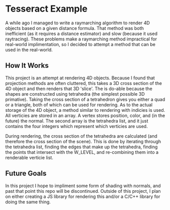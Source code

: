 # Tesseract Example
A while ago I managed to write a raymarching algorithm to render 4D objects based on a given distance formula. That method was both inefficient (as it requires a distance estimator) and slow (because it used raytracing). These problems make a raymarching method impractical for real-world implimentation, so I decided to attempt a method that can be used in the real-world.

## How It Works
This project is an attempt at rendering 4D objects. Because I found that projection methods are often cluttered, this takes a 3D cross section of the 4D object and then renders that 3D 'slice'. The is do-able because the shapes are constructed using tetrahedra (the simplest possible 3D primative). Taking the cross section of a tetrahedron gives you either a quad or a triangle, both of which can be used for rendering. As to the actual storage of the 4D object, a method similar to rendering with indicies is used. All verticies are stored in an array. A vertex stores position, color, and (in the future) the normal. The second array is the tetrahedra list, and it just contains the four integers which represent which verticies are used.

During rendering, the cross section of the tetrahedra are calculated (and therefore the cross section of the scene). This is done by iterating through the tetrahedra list, finding the edges that make up the tetrahedra, finding the points that intersect with the W_LEVEL, and re-combining them into a renderable verticie list.

## Future Goals
In this project I hope to impliment some form of shading with normals, and past that point this repo will be discontinued.
Outside of this project, I plan on either creating a JS library for rendering this and/or a C/C++ library for doing the same thing.